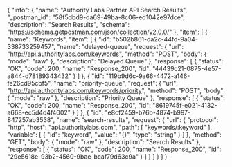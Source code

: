 {
  "info": {
    "name": "Authority Labs Partner API Search Results",
    "_postman_id": "58f5dbd9-da69-49ba-8c06-ed1042e97dce",
    "description": "Search Results",
    "schema": "https://schema.getpostman.com/json/collection/v2.0.0/"
  },
  "item": [
    {
      "name": "Keywords",
      "item": [
        {
          "id": "b502b861-da2c-44fd-9a04-338733259457",
          "name": "delayed-queue",
          "request": {
            "url": "http://api.authoritylabs.com/keywords",
            "method": "POST",
            "body": {
              "mode": "raw"
            },
            "description": "Delayed Queue"
          },
          "response": [
            {
              "status": "OK",
              "code": 200,
              "name": "Response_200",
              "id": "44439c21-0875-4e57-a844-d78189343432"
            }
          ]
        },
        {
          "id": "119b9d6c-9a66-4472-a146-fe26cd95cbf5",
          "name": "priority-queue",
          "request": {
            "url": "http://api.authoritylabs.com/keywords/priority",
            "method": "POST",
            "body": {
              "mode": "raw"
            },
            "description": "Priority Queue"
          },
          "response": [
            {
              "status": "OK",
              "code": 200,
              "name": "Response_200",
              "id": "8619745f-e021-4132-a668-ec5d4d4f4002"
            }
          ]
        },
        {
          "id": "e8cf2459-b76b-4874-b997-847257ab3538",
          "name": "search-results",
          "request": {
            "url": {
              "protocol": "http",
              "host": "api.authoritylabs.com",
              "path": [
                "keywords/:keyword"
              ],
              "variable": [
                {
                  "id": "keyword",
                  "value": "{}",
                  "type": "string"
                }
              ]
            },
            "method": "GET",
            "body": {
              "mode": "raw"
            },
            "description": "Search Results"
          },
          "response": [
            {
              "status": "OK",
              "code": 200,
              "name": "Response_200",
              "id": "29e5618e-93b2-4560-9bae-bcaf79d63c9a"
            }
          ]
        }
      ]
    }
  ]
}
